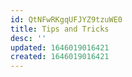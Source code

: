 ```yaml
---
id: QtNFwRKgqUFJYZ9tzuWE0
title: Tips and Tricks
desc: ''
updated: 1646019016421
created: 1646019016421
---
```



